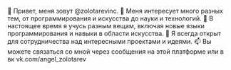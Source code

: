 👋 Привет, меня зовут @zolotarevinc.
👀 Меня интересует много разных тем, от программирования и искусства до науки и технологий.
🌱 В настоящее время я учусь разным вещам, включая новые языки программирования и навыки в области искусства.
💞️ Я всегда открыт для сотрудничества над интересными проектами и идеями.
📫 Вы можете связаться со мной через сообщения на этой платформе или в вк vk.com/angel_zolotarev
